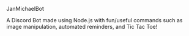 JanMichaelBot

A Discord Bot made using Node.js with fun/useful commands such as image manipulation, automated reminders, and Tic Tac Toe!